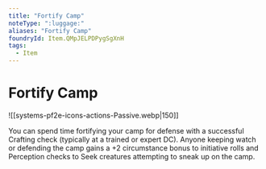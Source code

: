 ```yaml
---
title: "Fortify Camp"
noteType: ":luggage:"
aliases: "Fortify Camp"
foundryId: Item.QMpJELPDPygSgXnH
tags:
  - Item
---
```


# Fortify Camp
![[systems-pf2e-icons-actions-Passive.webp|150]]

You can spend time fortifying your camp for defense with a successful Crafting check (typically at a trained or expert DC). Anyone keeping watch or defending the camp gains a +2 circumstance bonus to initiative rolls and Perception checks to Seek creatures attempting to sneak up on the camp.
